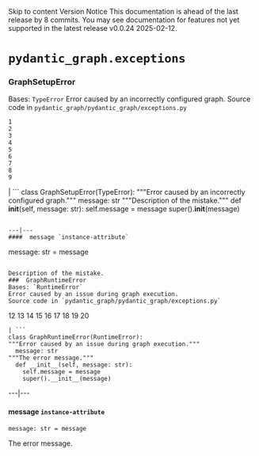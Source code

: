 Skip to content 
Version Notice
This documentation is ahead of the last release by 8 commits. You may see documentation for features not yet supported in the latest release v0.0.24 2025-02-12. 
# `pydantic_graph.exceptions`
###  GraphSetupError
Bases: `TypeError`
Error caused by an incorrectly configured graph.
Source code in `pydantic_graph/pydantic_graph/exceptions.py`
```
1
2
3
4
5
6
7
8
9
```
| ```
class GraphSetupError(TypeError):
"""Error caused by an incorrectly configured graph."""
  message: str
"""Description of the mistake."""
  def __init__(self, message: str):
    self.message = message
    super().__init__(message)

```
  
---|---  
####  message `instance-attribute`
```
message: str = message

```

Description of the mistake.
###  GraphRuntimeError
Bases: `RuntimeError`
Error caused by an issue during graph execution.
Source code in `pydantic_graph/pydantic_graph/exceptions.py`
```
12
13
14
15
16
17
18
19
20
```
| ```
class GraphRuntimeError(RuntimeError):
"""Error caused by an issue during graph execution."""
  message: str
"""The error message."""
  def __init__(self, message: str):
    self.message = message
    super().__init__(message)

```
  
---|---  
####  message `instance-attribute`
```
message: str = message

```

The error message.
